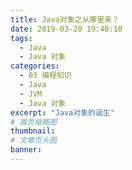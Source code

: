 ```yaml
---
title: Java对象之从哪里来？
date: 2019-03-20 19:40:10
tags:
  - Java
  - Java 对象
categories:
  - 03 编程知识
  - Java
  - JVM
  - Java 对象
excerpt: "Java对象的诞生"
# 首页缩略图
thumbnail:
# 文章页头图
banner:
---
```

